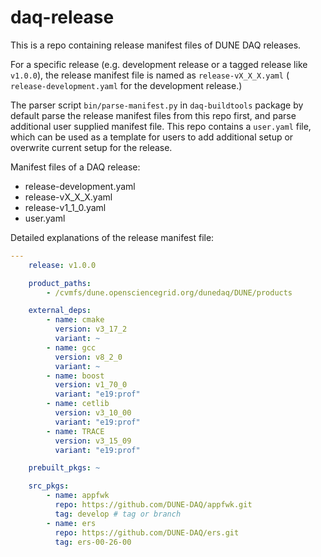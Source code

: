 # daq-release

This is a repo containing release manifest files of DUNE DAQ releases.

For a specific release (e.g. development release or a tagged release like
`v1.0.0`), the release manifest file is named as `release-vX_X_X.yaml` (
`release-development.yaml` for the development release.)

The parser script `bin/parse-manifest.py` in `daq-buildtools` package by default
parse the release manifest files from this repo first, and parse additional user
supplied manifest file. This repo contains a `user.yaml` file, which can be used
as a template for users to add additional setup or overwrite current setup for
the release.

Manifest files of a DAQ release:

* release-development.yaml
* release-vX_X_X.yaml
* release-v1_1_0.yaml
* user.yaml

Detailed explanations of the release manifest file:

```yaml
---
    release: v1.0.0

    product_paths:
        - /cvmfs/dune.opensciencegrid.org/dunedaq/DUNE/products

    external_deps:
        - name: cmake
          version: v3_17_2
          variant: ~
        - name: gcc
          version: v8_2_0
          variant: ~
        - name: boost
          version: v1_70_0
          variant: "e19:prof"
        - name: cetlib
          version: v3_10_00
          variant: "e19:prof"
        - name: TRACE
          version: v3_15_09
          variant: "e19:prof"

    prebuilt_pkgs: ~

    src_pkgs:
        - name: appfwk
          repo: https://github.com/DUNE-DAQ/appfwk.git
          tag: develop # tag or branch
        - name: ers
          repo: https://github.com/DUNE-DAQ/ers.git
          tag: ers-00-26-00

```
